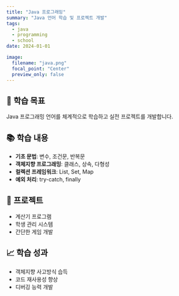 ```yaml
---
title: "Java 프로그래밍"
summary: "Java 언어 학습 및 프로젝트 개발"
tags:
  - java
  - programming
  - school
date: 2024-01-01

image:
  filename: "java.png"
  focal_point: "Center"
  preview_only: false
---
```


## 🎯 학습 목표

Java 프로그래밍 언어를 체계적으로 학습하고 실전 프로젝트를 개발합니다.

## 📚 학습 내용
- **기초 문법**: 변수, 조건문, 반복문
- **객체지향 프로그래밍**: 클래스, 상속, 다형성
- **컬렉션 프레임워크**: List, Set, Map
- **예외 처리**: try-catch, finally

## 🔧 프로젝트
- 계산기 프로그램
- 학생 관리 시스템
- 간단한 게임 개발

## 📈 학습 성과
- 객체지향 사고방식 습득
- 코드 재사용성 향상
- 디버깅 능력 개발
